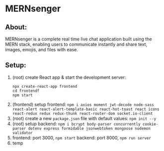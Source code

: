 # MERNsenger

## About:

MERNsenger is a complete real time live chat application built using the MERN stack, enabling users to communicate instantly and share text, images, emojis, and files with ease.

## Setup:

1. (root) create React app & start the development server:
   ```
   npx create-react-app frontend
   cd frontendf
   npm start
   ```
2. (frontend) setup frontend: `npm i axios moment jwt-decode node-sass react-alert react-alert-template-basic react-hot-toast react icons react-redux redux redux-thunk react-router-dom socket.io-client`
3. (root) create a new `package.json` file with default values: `npm init --y`
4. (root) setup backend: `npm i bcrypt body-parser concurrently cookie-parser dotenv express formidable jsonwebtoken mongoose nodemon validator`
5. frontend: port 3000, `npm start`
   backend: port 8000, `npm run server`
6. temp
